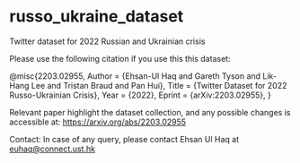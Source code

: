 # russo_ukraine_dataset
Twitter dataset for 2022 Russian and Ukrainian crisis

Please use the following citation if you use this this dataset:

@misc{2203.02955,
Author = {Ehsan-Ul Haq and Gareth Tyson and Lik-Hang Lee and Tristan Braud and Pan Hui},
Title = {Twitter Dataset for 2022 Russo-Ukrainian Crisis},
Year = {2022},
Eprint = {arXiv:2203.02955},
}

Relevant paper highlight the dataset collection, and any possible changes is accessible at: https://arxiv.org/abs/2203.02955

Contact: In case of any query, please contact Ehsan Ul Haq at euhaq@connect.ust.hk
